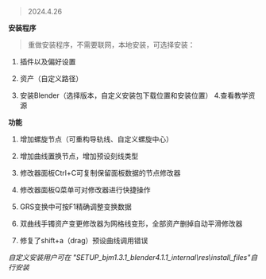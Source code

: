 > 2024.4.26

**安装程序**

> 重做安装程序，不需要联网，本地安装，可选择安装：

1. 插件以及偏好设置

2. 资产（自定义路径）

3. 安装Blender（选择版本，自定义安装包下载位置和安装位置）
   4.查看教学资源

**功能**

1. 增加螺旋节点（可重构导轨线、自定义螺旋中心）

2. 增加曲线置换节点，增加预设刻线类型

3. 修改器面板Ctrl+C可复制保留面板数据的节点修改器

4. 修改器面板Q菜单可对修改器进行快捷操作

5. GRS变换中可按F1精确调整变换数据

6. 双曲线手镯资产变更修改器为网格线变形，全部资产删掉自动平滑修改器

7. 修复了shift+a（drag）预设曲线调用错误

*自定义安装用户可在 "SETUP_bjm1.3.1_blender4.1.1\_internal\res\install_files"自行安装*